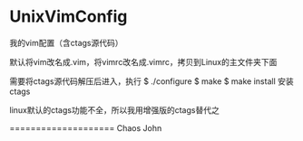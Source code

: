UnixVimConfig
=============

我的vim配置（含ctags源代码）

默认将vim改名成.vim，将vimrc改名成.vimrc，拷贝到Linux的主文件夹下面

需要将ctags源代码解压后进入，执行
  $ ./configure
  $ make
  $ make install 
安装ctags

linux默认的ctags功能不全，所以我用增强版的ctags替代之


====================
Chaos John
